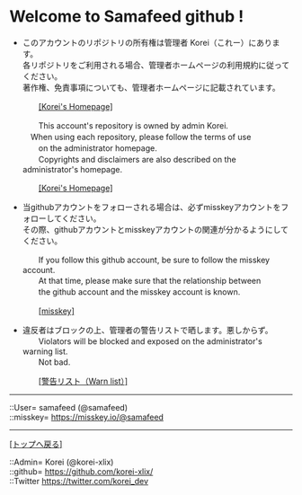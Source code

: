 # Welcome to Samafeed github !

* このアカウントのリポジトリの所有権は管理者 Korei（これー）にあります。  
  各リポジトリをご利用される場合、管理者ホームページの利用規約に従ってください。  
  著作権、免責事項についても、管理者ホームページに記載されています。  
  
  　　[[Korei's Homepage]](https://github.com/korei-xlix/homepage)  
  
  　　This account's repository is owned by admin Korei.  
    　When using each repository, please follow the terms of use  
  　　on the administrator homepage.  
  　　Copyrights and disclaimers are also described on the administrator's homepage.  
  
  　　[[Korei's Homepage]](https://github.com/korei-xlix/homepage)  
  

* 当githubアカウントをフォローされる場合は、必ずmisskeyアカウントをフォローしてください。  
  その際、githubアカウントとmisskeyアカウントの関連が分かるようにしてください。  
  
  　　If you follow this github account, be sure to follow the misskey account.  
  　　At that time, please make sure that the relationship between  
  　　the github account and the misskey account is known.  
  
  　　[[misskey]](https://misskey.io/@samafeed)  
  

* 違反者はブロックの上、管理者の警告リストで晒します。悪しからず。  
  　　Violators will be blocked and exposed on the administrator's warning list.  
  　　Not bad.  
  
  　　[[警告リスト（Warn list）]](https://github.com/korei-xlix/warnlists/blob/main/list_github.md)
  
  
  


***
::User= samafeed (@samafeed)  
::misskey= https://misskey.io/@samafeed  
  
  


***
[[トップへ戻る]](/readme.md)  
  
::Admin= Korei (@korei-xlix)  
::github= https://github.com/korei-xlix/  
::Twitter https://twitter.com/korei_dev  
